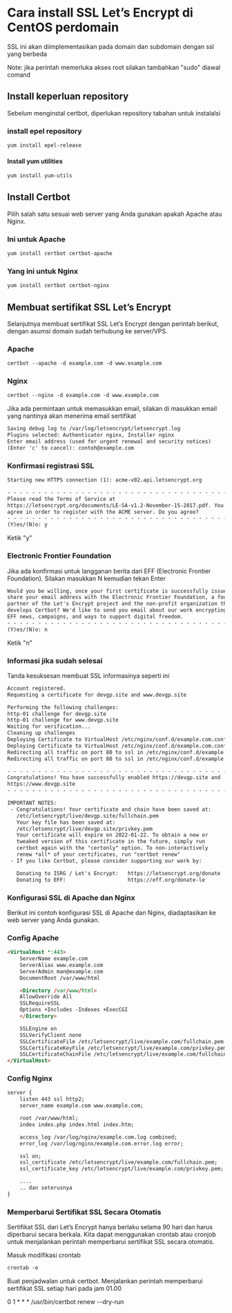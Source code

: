 # Cara install SSL Let’s Encrypt di CentOS perdomain

SSL ini akan diimplementasikan pada domain dan subdomain dengan ssl yang berbeda

Note: jika perintah memerluka akses root silakan tambahkan "sudo" diawal comand

## Install keperluan repository

Sebelum menginstal certbot, diperlukan repository tabahan untuk instalalsi

### install epel repository

```html
yum install epel-release
```

#### Install yum utilities

```html
yum install yum-utils
```

## Install Certbot

Pilih salah satu sesuai web server yang Anda gunakan apakah Apache atau Nginx.

### Ini untuk Apache

```html
yum install certbot certbot-apache
```

### Yang ini untuk Nginx

 ```html
yum install certbot certbot-nginx
```

## Membuat sertifikat SSL Let’s Encrypt

Selanjutnya membuat sertifikat SSL Let’s Encrypt dengan perintah berikut, dengan asumsi domain sudah terhubung ke server/VPS.

### Apache

```html
certbot --apache -d example.com -d www.example.com
```

### Nginx

```html
certbot --nginx -d example.com -d www.example.com
```

Jika ada permintaan untuk memasukkan email, silakan di masukkan email yang nantinya akan menerima email sertifikat

```html
Saving debug log to /var/log/letsencrypt/letsencrypt.log
Plugins selected: Authenticator nginx, Installer nginx
Enter email address (used for urgent renewal and security notices)
(Enter 'c' to cancel): contoh@example.com
```

### Konfirmasi registrasi SSL

````html
Starting new HTTPS connection (1): acme-v02.api.letsencrypt.org

- - - - - - - - - - - - - - - - - - - - - - - - - - - - - - - - - - - - - - - -
Please read the Terms of Service at
https://letsencrypt.org/documents/LE-SA-v1.2-November-15-2017.pdf. You must
agree in order to register with the ACME server. Do you agree?
- - - - - - - - - - - - - - - - - - - - - - - - - - - - - - - - - - - - - - - -
(Y)es/(N)o: y
````

Ketik "y"

### Electronic Frontier Foundation

Jika ada konfirmasi untuk langganan berita dari EFF (Electronic Frontier Foundation). Silakan masukkan N kemudian tekan Enter

````html
Would you be willing, once your first certificate is successfully issued, to
share your email address with the Electronic Frontier Foundation, a founding
partner of the Let's Encrypt project and the non-profit organization that
develops Certbot? We'd like to send you email about our work encrypting the web,
EFF news, campaigns, and ways to support digital freedom.
- - - - - - - - - - - - - - - - - - - - - - - - - - - - - - - - - - - - - - - -
(Y)es/(N)o: n
````

Ketik "n"

### Informasi jika sudah selesai

Tanda kesuksesan membuat SSL informasinya seperti ini

```html
Account registered.
Requesting a certificate for devgp.site and www.devgp.site

Performing the following challenges:
http-01 challenge for devgp.site
http-01 challenge for www.devgp.site
Waiting for verification...
Cleaning up challenges
Deploying Certificate to VirtualHost /etc/nginx/conf.d/example.com.conf
Deploying Certificate to VirtualHost /etc/nginx/conf.d/example.com.conf
Redirecting all traffic on port 80 to ssl in /etc/nginx/conf.d/example.com.conf
Redirecting all traffic on port 80 to ssl in /etc/nginx/conf.d/example.com.conf

- - - - - - - - - - - - - - - - - - - - - - - - - - - - - - - - - - - - - - - -
Congratulations! You have successfully enabled https://devgp.site and
https://www.devgp.site
- - - - - - - - - - - - - - - - - - - - - - - - - - - - - - - - - - - - - - - -

IMPORTANT NOTES:
 - Congratulations! Your certificate and chain have been saved at:
   /etc/letsencrypt/live/devgp.site/fullchain.pem
   Your key file has been saved at:
   /etc/letsencrypt/live/devgp.site/privkey.pem
   Your certificate will expire on 2022-01-22. To obtain a new or
   tweaked version of this certificate in the future, simply run
   certbot again with the "certonly" option. To non-interactively
   renew *all* of your certificates, run "certbot renew"
 - If you like Certbot, please consider supporting our work by:

   Donating to ISRG / Let's Encrypt:   https://letsencrypt.org/donate
   Donating to EFF:                    https://eff.org/donate-le
````

### Konfigurasi SSL di Apache dan Nginx

Berikut ini contoh konfigurasi SSL di Apache dan Nginx, diadaptasikan ke web server yang Anda gunakan.

### Config Apache

```html
<VirtualHost *:443>
    ServerName example.com
    ServerAlias www.example.com
    ServerAdmin man@example.com
    DocumentRoot /var/www/html

    <Directory /var/www/html>
    AllowOverride All
    SSLRequireSSL
    Options +Includes -Indexes +ExecCGI
    </Directory>

    SSLEngine on
    SSLVerifyClient none
    SSLCertificateFile /etc/letsencrypt/live/example.com/fullchain.pem
    SSLCertificateKeyFile /etc/letsencrypt/live/example.com/privkey.pem
    SSLCertificateChainFile /etc/letsencrypt/live/example.com/fullchain.pem
</VirtualHost>
```

### Config Nginx

```html
server {
    listen 443 ssl http2;
    server_name example.com www.example.com;

    root /var/www/html;
    index index.php index.html index.htm;

    access_log /var/log/nginx/example.com.log combined;
    error_log /var/log/nginx/example.com.error.log error;

    ssl on;
    ssl_certificate /etc/letsencrypt/live/example.com/fullchain.pem;
    ssl_certificate_key /etc/letsencrypt/live/example.com/privkey.pem;

    ....
    .. dan seterusnya
}
```

### Memperbarui Sertifikat SSL Secara Otomatis

Sertifikat SSL dari Let’s Encrypt hanya berlaku selama 90 hari dan harus diperbarui secara berkala. Kita dapat menggunakan crontab atau cronjob untuk menjalankan perintah memperbarui sertifikat SSL secara otomatis.

Masuk modifikasi crontab

```html
crontab -e
```

Buat penjadwalan untuk certbot. Menjalankan perintah memperbarui sertifikat SSL setiap hari pada jam 01.00

0 1 * * * /usr/bin/certbot renew --dry-run
